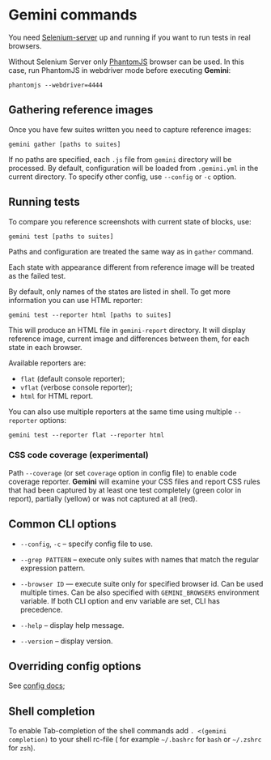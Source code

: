 # Gemini commands

You need [Selenium-server](http://www.seleniumhq.org/download/) up and running
if you want to run tests in real browsers.

Without Selenium Server only [PhantomJS](http://phantomjs.org/) browser can be
used. In this case, run PhantomJS in webdriver mode before executing
**Gemini**:

```
phantomjs --webdriver=4444
```

## Gathering reference images

Once you have few suites written you need to capture reference images:

```
gemini gather [paths to suites]
```

If no paths are specified, each `.js` file from `gemini` directory will be
processed. By default, configuration will be loaded from `.gemini.yml` in the
current directory. To specify other config, use `--config` or `-c` option.

## Running tests

To compare you reference screenshots with current state of blocks, use:

```
gemini test [paths to suites]
```

Paths and configuration are treated the same way as in `gather` command.

Each state with appearance different from reference image will be treated as
the failed test.

By default, only names of the states are listed in shell. To get more
information you can use HTML reporter:

`gemini test --reporter html [paths to suites]`

This will produce an HTML file in `gemini-report` directory. It will display
reference image, current image and differences between them, for each state in
each browser.

Available reporters are:

* `flat` (default console reporter);
* `vflat` (verbose console reporter);
* `html` for HTML report.

You can also use multiple reporters at the same time using multiple
`--reporter` options:

```
gemini test --reporter flat --reporter html
```

### CSS code coverage (experimental)

Path `--coverage` (or set `coverage` option in config file) to enable code
coverage reporter. **Gemini** will examine your CSS files and report CSS rules
that had been captured by at least one test completely (green color in
report), partially (yellow) or was not captured at all (red).

## Common CLI options

* `--config`, `-c` – specify config file to use.

* `--grep PATTERN` – execute only suites with names that match the regular
  expression pattern.

* `--browser ID` — execute suite only for specified browser id. Can be used
  multiple times. Can be also specified with `GEMINI_BROWSERS` environment
  variable. If both CLI option and env variable are set, CLI has precedence.

* `--help` – display help message.

* `--version` – display version.

## Overriding config options

See [config docs](./config.md);

## Shell completion

To enable Tab-completion of the shell commands add `. <(gemini completion)` to
your shell rc-file ( for example `~/.bashrc` for `bash` or `~/.zshrc` for
`zsh`).
